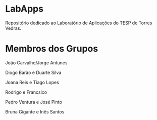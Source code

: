 # LabApps

Repositório dedicado ao Laboratório de Aplicações do TESP de Torres Vedras.

# Membros dos Grupos


João Carvalho/Jorge Antunes

Diogo Barão e Duarte Silva 

Joana Reis e Tiago Lopes

Rodrigo e Francsico

Pedro Ventura e José Pinto

Bruna Gigante e Inês Santos


